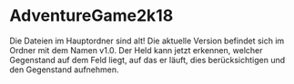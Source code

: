 # AdventureGame2k18
Die Dateien im Hauptordner sind alt! Die aktuelle Version befindet sich im Ordner mit dem Namen v1.0. Der Held kann jetzt erkennen, welcher Gegenstand auf dem Feld liegt, auf das er läuft, dies berücksichtigen und den Gegenstand aufnehmen.   
